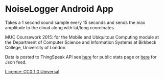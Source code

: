 # NoiseLogger Android App
Takes a 1 second sound sample every 15 seconds and sends the max amplitude to the cloud along with lat/long coordinates.

MUC Coursework 2015: for the Mobile and Ubiquitous Computing module at the Department of Computer Science and Information Systems at Birkbeck College, University of London.

Data is posted to ThingSpeak API see [here](https://thingspeak.com/channels/33660) for public stats page or [here](http://api.thingspeak.com/channels/33660/feed.json?key=8DOZPI1LTOFZ0PSZ) for Json feed.

[Licence: CC0 1.0 Universal](LICENSE)